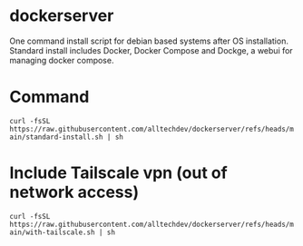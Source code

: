 # dockerserver
One command install script for debian based systems after OS installation. Standard install includes Docker, Docker Compose and Dockge, a webui for managing docker compose.

# Command
`curl -fsSL https://raw.githubusercontent.com/alltechdev/dockerserver/refs/heads/main/standard-install.sh | sh`

# Include Tailscale vpn (out of network access)
`curl -fsSL https://raw.githubusercontent.com/alltechdev/dockerserver/refs/heads/main/with-tailscale.sh | sh`
